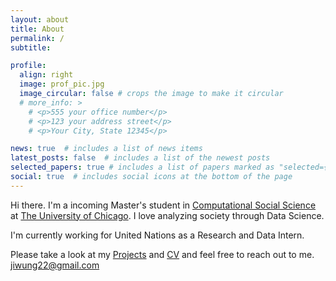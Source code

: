 ```yaml
---
layout: about
title: About
permalink: /
subtitle: 

profile:
  align: right
  image: prof_pic.jpg
  image_circular: false # crops the image to make it circular
  # more_info: >
    # <p>555 your office number</p>
    # <p>123 your address street</p>
    # <p>Your City, State 12345</p>

news: true  # includes a list of news items
latest_posts: false  # includes a list of the newest posts
selected_papers: true # includes a list of papers marked as "selected={true}"
social: true  # includes social icons at the bottom of the page
---
```


Hi there. I'm a incoming Master's student in [Computational Social Science](https://macss.uchicago.edu) at [The University of Chicago](https://www.uchicago.edu). I love analyzing society through Data Science. 

I'm currently working for United Nations as a Research and Data Intern.

Please take a look at my [Projects](/publications/) and [CV](/cv/) and feel free to reach out to me. [jiwung22@gmail.com](mailto:jiwung22@gmail.com) 


